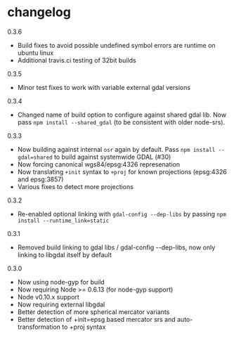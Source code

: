 # changelog

0.3.6

 - Build fixes to avoid possible undefined symbol errors are runtime on ubuntu linux
 - Additional travis.ci testing of 32bit builds

0.3.5

 - Minor test fixes to work with variable external gdal versions

0.3.4

 - Changed name of build option to configure against shared gdal lib. Now pass `npm install --shared_gdal` (to be consistent with older node-srs).

0.3.3

 - Now building against internal `osr` again by default. Pass `npm install --gdal=shared` to build against systemwide GDAL (#30)
 - Now forcing canonical wgs84/epsg:4326 represenation
 - Now translating `+init` syntax to `+proj` for known projections (epsg:4326 and epsg:3857)
 - Various fixes to detect more projections

0.3.2

 - Re-enabled optional linking with `gdal-config --dep-libs` by passing `npm install --runtime_link=static`

0.3.1

 - Removed build linking to gdal libs / gdal-config --dep-libs, now only linking to libgdal itself by default

0.3.0

 - Now using node-gyp for build
 - Now requiring Node >= 0.6.13 (for node-gyp support)
 - Node v0.10.x support
 - Now requiring external libgdal
 - Better detection of more spherical mercator variants
 - Better detection of +init=epsg based mercator srs and auto-transformation to +proj syntax

